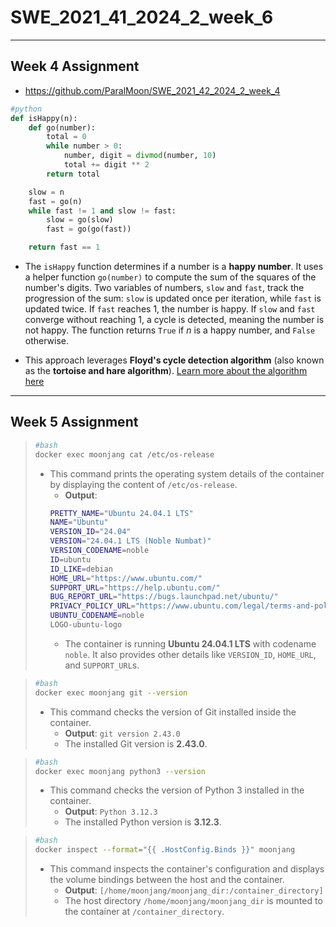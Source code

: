# SWE_2021_41_2024_2_week_6

---
## Week 4 Assignment

* https://github.com/ParalMoon/SWE_2021_42_2024_2_week_4
```python
#python
def isHappy(n):
    def go(number):
        total = 0
        while number > 0:
            number, digit = divmod(number, 10)
            total += digit ** 2
        return total

    slow = n
    fast = go(n)
    while fast != 1 and slow != fast:
        slow = go(slow)
        fast = go(go(fast))

    return fast == 1

```
* The `isHappy` function determines if a number is a **happy number**. It uses a helper function `go(number)` to compute the sum of the squares of the number's digits. Two variables of numbers, `slow` and `fast`, track the progression of the sum: `slow` is updated once per iteration, while `fast` is updated twice. If `fast` reaches 1, the number is happy. If `slow` and `fast` converge without reaching 1, a cycle is detected, meaning the number is not happy. The function returns `True` if $n$ is a happy number, and `False` otherwise.

* This approach leverages **Floyd's cycle detection algorithm** (also known as the **tortoise and hare algorithm**). [Learn more about the algorithm here](https://en.wikipedia.org/wiki/Cycle_detection#Floyd's_tortoise_and_hare)

---
## Week 5 Assignment

> ```bash
> #bash
> docker exec moonjang cat /etc/os-release
> ```
> * This command prints the operating system details of the container by displaying the content of `/etc/os-release`. 
>   - **Output**:
>   ```bash
>   PRETTY_NAME="Ubuntu 24.04.1 LTS"
>   NAME="Ubuntu"
>   VERSION_ID="24.04"
>   VERSION="24.04.1 LTS (Noble Numbat)"
>   VERSION_CODENAME=noble
>   ID=ubuntu
>   ID_LIKE=debian
>   HOME_URL="https://www.ubuntu.com/"
>   SUPPORT_URL="https://help.ubuntu.com/"
>   BUG_REPORT_URL="https://bugs.launchpad.net/ubuntu/"
>   PRIVACY_POLICY_URL="https://www.ubuntu.com/legal/terms-and-policies/privacy-policy"
>   UBUNTU_CODENAME=noble
>   LOGO-ubuntu-logo
>   ```
>   - The container is running **Ubuntu 24.04.1 LTS** with codename `noble`. It also provides other details like `VERSION_ID`, `HOME_URL`, and `SUPPORT_URL`s.

> ```bash
> #bash
> docker exec moonjang git --version
> ```
> * This command checks the version of Git installed inside the container.
>   - **Output**: `git version 2.43.0`
>   - The installed Git version is **2.43.0**.

> ```bash
> #bash
> docker exec moonjang python3 --version
> ```
> * This command checks the version of Python 3 installed in the container.
>   - **Output**: `Python 3.12.3`
>   - The installed Python version is **3.12.3**.

> ```bash
> #bash
> docker inspect --format="{{ .HostConfig.Binds }}" moonjang
> ```
> * This command inspects the container's configuration and displays the volume bindings between the host and the container.
>   - **Output**: `[/home/moonjang/moonjang_dir:/container_directory]`
>   - The host directory `/home/moonjang/moonjang_dir` is mounted to the container at `/container_directory`.
